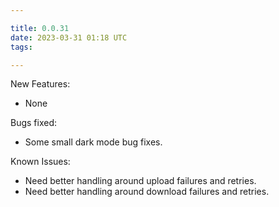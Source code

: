 ```yaml
---

title: 0.0.31
date: 2023-03-31 01:18 UTC
tags: 

---
```


New Features:

* None

Bugs fixed:

* Some small dark mode bug fixes.

Known Issues:

* Need better handling around upload failures and retries.
* Need better handling around download failures and retries.


